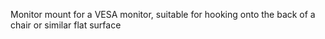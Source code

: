 Monitor mount for a VESA monitor, suitable for hooking onto the back of a chair or similar flat surface
